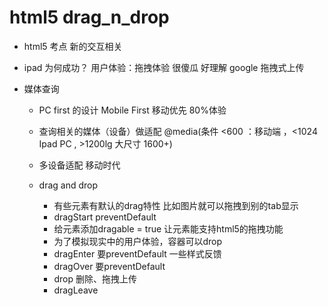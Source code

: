 # html5 drag_n_drop

- html5 考点
  新的交互相关

- ipad 为何成功？
  用户体验：拖拽体验 很傻瓜 好理解
  google 拖拽式上传

- 媒体查询
  - PC first 的设计
    Mobile First 移动优先 80%体验

  - 查询相关的媒体（设备）做适配
    @media(条件 <600 ：移动端 ，<1024 Ipad PC , >1200lg 大尺寸 1600+)

  - 多设备适配 移动时代

  - drag and drop
    - 有些元素有默认的drag特性
      比如图片就可以拖拽到别的tab显示
    - dragStart preventDefault
    - 给元素添加dragable = true  让元素能支持html5的拖拽功能
    - 为了模拟现实中的用户体验，容器可以drop
    - dragEnter 要preventDefault 一些样式反馈
    - dragOver 要preventDefault
    - drop 删除、拖拽上传
    - dragLeave